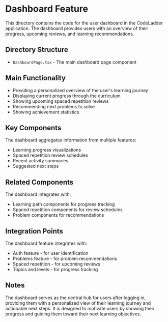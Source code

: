 # Dashboard Feature

This directory contains the code for the user dashboard in the CodeLadder application. The dashboard provides users with an overview of their progress, upcoming reviews, and learning recommendations.

## Directory Structure

- `DashboardPage.tsx` - The main dashboard page component

## Main Functionality

- Providing a personalized overview of the user's learning journey
- Displaying current progress through the curriculum
- Showing upcoming spaced repetition reviews
- Recommending next problems to solve
- Showing achievement statistics

## Key Components

The dashboard aggregates information from multiple features:
- Learning progress visualizations
- Spaced repetition review schedules
- Recent activity summaries
- Suggested next steps

## Related Components

The dashboard integrates with:
- Learning path components for progress tracking
- Spaced repetition components for review schedules
- Problem components for recommendations

## Integration Points

The dashboard feature integrates with:
- Auth feature - for user identification
- Problems feature - for problem recommendations
- Spaced repetition - for upcoming reviews
- Topics and levels - for progress tracking

## Notes

The dashboard serves as the central hub for users after logging in, providing them with a personalized view of their learning journey and actionable next steps. It is designed to motivate users by showing their progress and guiding them toward their next learning objectives. 
